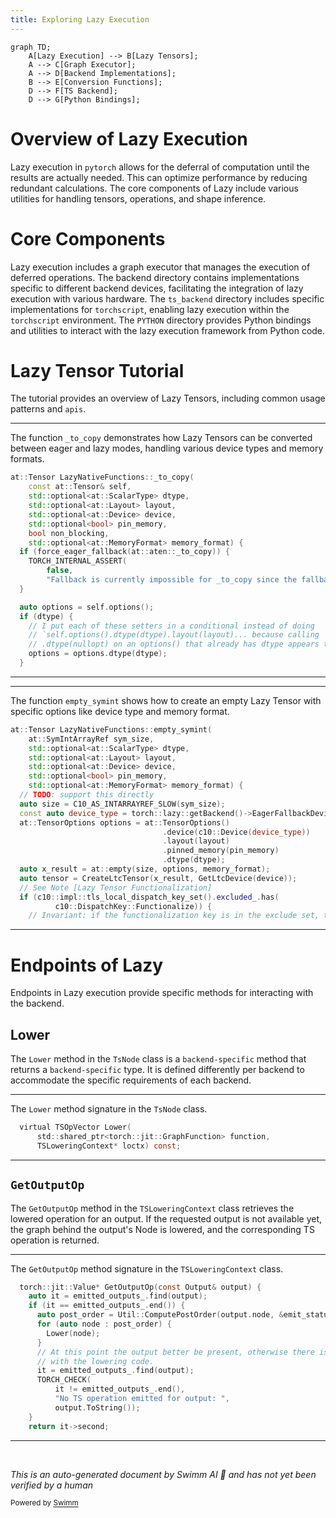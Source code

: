 ```yaml
---
title: Exploring Lazy Execution
---
```

```mermaid
graph TD;
    A[Lazy Execution] --> B[Lazy Tensors];
    A --> C[Graph Executor];
    A --> D[Backend Implementations];
    B --> E[Conversion Functions];
    D --> F[TS Backend];
    D --> G[Python Bindings];
```

# Overview of Lazy Execution

Lazy execution in <SwmToken path="tools/nightly.py" pos="306:1:1" line-data="    pytorch, platform = &quot;&quot;, &quot;&quot;">`pytorch`</SwmToken> allows for the deferral of computation until the results are actually needed. This can optimize performance by reducing redundant calculations. The core components of Lazy include various utilities for handling tensors, operations, and shape inference.

# Core Components

Lazy execution includes a graph executor that manages the execution of deferred operations. The backend directory contains implementations specific to different backend devices, facilitating the integration of lazy execution with various hardware. The <SwmToken path="torch/csrc/lazy/ts_backend/ts_native_functions.cpp" pos="16:10:10" line-data="#include &lt;torch/csrc/lazy/ts_backend/config.h&gt;">`ts_backend`</SwmToken> directory includes specific implementations for <SwmToken path="torch/_dynamo/backends/debugging.py" pos="86:2:2" line-data="def torchscript(gm, fake_tensor_inputs):">`torchscript`</SwmToken>, enabling lazy execution within the <SwmToken path="torch/_dynamo/backends/debugging.py" pos="86:2:2" line-data="def torchscript(gm, fake_tensor_inputs):">`torchscript`</SwmToken> environment. The <SwmToken path="torch/utils/benchmark/utils/timer.py" pos="33:1:1" line-data="    PYTHON = 0">`PYTHON`</SwmToken> directory provides Python bindings and utilities to interact with the lazy execution framework from Python code.

# Lazy Tensor Tutorial

The tutorial provides an overview of Lazy Tensors, including common usage patterns and <SwmToken path="test/functorch/discover_coverage.py" pos="91:1:1" line-data="    apis = get_public_overridable_apis()">`apis`</SwmToken>.

<SwmSnippet path="/torch/csrc/lazy/ts_backend/ts_native_functions.cpp" line="140">

---

The function <SwmToken path="torch/csrc/lazy/ts_backend/ts_native_functions.cpp" pos="140:6:6" line-data="at::Tensor LazyNativeFunctions::_to_copy(">`_to_copy`</SwmToken> demonstrates how Lazy Tensors can be converted between eager and lazy modes, handling various device types and memory formats.

```c++
at::Tensor LazyNativeFunctions::_to_copy(
    const at::Tensor& self,
    std::optional<at::ScalarType> dtype,
    std::optional<at::Layout> layout,
    std::optional<at::Device> device,
    std::optional<bool> pin_memory,
    bool non_blocking,
    std::optional<at::MemoryFormat> memory_format) {
  if (force_eager_fallback(at::aten::_to_copy)) {
    TORCH_INTERNAL_ASSERT(
        false,
        "Fallback is currently impossible for _to_copy since the fallback helper itself reinvokes _to_copy");
  }

  auto options = self.options();
  if (dtype) {
    // I put each of these setters in a conditional instead of doing
    // `self.options().dtype(dtype).layout(layout)... because calling
    // .dtype(nullopt) on an options() that already has dtype appears to wipe it
    options = options.dtype(dtype);
  }
```

---

</SwmSnippet>

<SwmSnippet path="/torch/csrc/lazy/ts_backend/ts_native_functions.cpp" line="272">

---

The function <SwmToken path="torch/csrc/lazy/ts_backend/ts_native_functions.cpp" pos="272:6:6" line-data="at::Tensor LazyNativeFunctions::empty_symint(">`empty_symint`</SwmToken> shows how to create an empty Lazy Tensor with specific options like device type and memory format.

```c++
at::Tensor LazyNativeFunctions::empty_symint(
    at::SymIntArrayRef sym_size,
    std::optional<at::ScalarType> dtype,
    std::optional<at::Layout> layout,
    std::optional<at::Device> device,
    std::optional<bool> pin_memory,
    std::optional<at::MemoryFormat> memory_format) {
  // TODO: support this directly
  auto size = C10_AS_INTARRAYREF_SLOW(sym_size);
  const auto device_type = torch::lazy::getBackend()->EagerFallbackDeviceType();
  at::TensorOptions options = at::TensorOptions()
                                  .device(c10::Device(device_type))
                                  .layout(layout)
                                  .pinned_memory(pin_memory)
                                  .dtype(dtype);
  auto x_result = at::empty(size, options, memory_format);
  auto tensor = CreateLtcTensor(x_result, GetLtcDevice(device));
  // See Note [Lazy Tensor Functionalization]
  if (c10::impl::tls_local_dispatch_key_set().excluded_.has(
          c10::DispatchKey::Functionalize)) {
    // Invariant: if the functionalization key is in the exclude set, then we're
```

---

</SwmSnippet>

# Endpoints of Lazy

Endpoints in Lazy execution provide specific methods for interacting with the backend.

## Lower

The <SwmToken path="torch/csrc/lazy/ts_backend/ts_node.h" pos="55:5:5" line-data="  virtual TSOpVector Lower(">`Lower`</SwmToken> method in the <SwmToken path="torch/csrc/lazy/ts_backend/ts_node.h" pos="16:4:4" line-data="class TORCH_API TsNode : public lazy::Node {">`TsNode`</SwmToken> class is a <SwmToken path="torch/csrc/lazy/ts_backend/ts_node.h" pos="52:9:11" line-data="  // Lower is a backend-specific method since it returns a backend specific">`backend-specific`</SwmToken> method that returns a <SwmToken path="torch/csrc/lazy/ts_backend/ts_node.h" pos="52:9:11" line-data="  // Lower is a backend-specific method since it returns a backend specific">`backend-specific`</SwmToken> type. It is defined differently per backend to accommodate the specific requirements of each backend.

<SwmSnippet path="/torch/csrc/lazy/ts_backend/ts_node.h" line="55">

---

The <SwmToken path="torch/csrc/lazy/ts_backend/ts_node.h" pos="55:5:5" line-data="  virtual TSOpVector Lower(">`Lower`</SwmToken> method signature in the <SwmToken path="torch/csrc/lazy/ts_backend/ts_node.h" pos="16:4:4" line-data="class TORCH_API TsNode : public lazy::Node {">`TsNode`</SwmToken> class.

```c
  virtual TSOpVector Lower(
      std::shared_ptr<torch::jit::GraphFunction> function,
      TSLoweringContext* loctx) const;
```

---

</SwmSnippet>

## <SwmToken path="torch/csrc/lazy/ts_backend/ts_lowering_context.h" pos="101:8:8" line-data="  torch::jit::Value* GetOutputOp(const Output&amp; output) {">`GetOutputOp`</SwmToken>

The <SwmToken path="torch/csrc/lazy/ts_backend/ts_lowering_context.h" pos="101:8:8" line-data="  torch::jit::Value* GetOutputOp(const Output&amp; output) {">`GetOutputOp`</SwmToken> method in the <SwmToken path="torch/csrc/lazy/ts_backend/ts_node.h" pos="57:1:1" line-data="      TSLoweringContext* loctx) const;">`TSLoweringContext`</SwmToken> class retrieves the lowered operation for an output. If the requested output is not available yet, the graph behind the output's Node is lowered, and the corresponding TS operation is returned.

<SwmSnippet path="/torch/csrc/lazy/ts_backend/ts_lowering_context.h" line="101">

---

The <SwmToken path="torch/csrc/lazy/ts_backend/ts_lowering_context.h" pos="101:8:8" line-data="  torch::jit::Value* GetOutputOp(const Output&amp; output) {">`GetOutputOp`</SwmToken> method signature in the <SwmToken path="torch/csrc/lazy/ts_backend/ts_node.h" pos="57:1:1" line-data="      TSLoweringContext* loctx) const;">`TSLoweringContext`</SwmToken> class.

```c
  torch::jit::Value* GetOutputOp(const Output& output) {
    auto it = emitted_outputs_.find(output);
    if (it == emitted_outputs_.end()) {
      auto post_order = Util::ComputePostOrder(output.node, &emit_status_);
      for (auto node : post_order) {
        Lower(node);
      }
      // At this point the output better be present, otherwise there is an issue
      // with the lowering code.
      it = emitted_outputs_.find(output);
      TORCH_CHECK(
          it != emitted_outputs_.end(),
          "No TS operation emitted for output: ",
          output.ToString());
    }
    return it->second;
```

---

</SwmSnippet>

&nbsp;

*This is an auto-generated document by Swimm AI 🌊 and has not yet been verified by a human*

<SwmMeta version="3.0.0" repo-id="Z2l0aHViJTNBJTNBcHl0b3JjaC1hdXRvZG9jcy1kZW1vJTNBJTNBU3dpbW0tRGVtbw==" repo-name="pytorch-autodocs-demo"><sup>Powered by [Swimm](/)</sup></SwmMeta>
